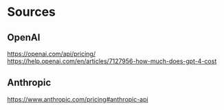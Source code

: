# Sources

## OpenAI

https://openai.com/api/pricing/
https://help.openai.com/en/articles/7127956-how-much-does-gpt-4-cost

## Anthropic

https://www.anthropic.com/pricing#anthropic-api